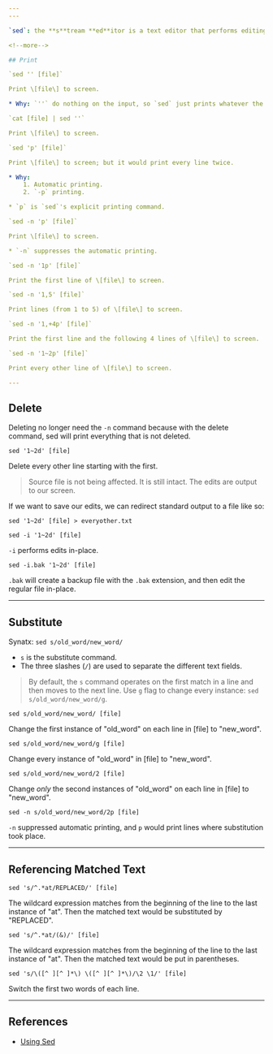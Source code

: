 ```yaml
---
---

`sed`: the **s**tream **ed**itor is a text editor that performs editing operations on information coming from standard input or a file. Sed edits line-by-line and in a non-interactive way.

<!--more-->

## Print

`sed '' [file]`

Print \[file\] to screen.

* Why: `''` do nothing on the input, so `sed` just prints whatever the input is.

`cat [file] | sed ''`

Print \[file\] to screen.

`sed 'p' [file]`

Print \[file\] to screen; but it would print every line twice.

* Why: 
    1. Automatic printing.
    2. `-p` printing.

* `p` is `sed`'s explicit printing command.

`sed -n 'p' [file]`

Print \[file\] to screen.

* `-n` suppresses the automatic printing.

`sed -n '1p' [file]`

Print the first line of \[file\] to screen.

`sed -n '1,5' [file]`

Print lines (from 1 to 5) of \[file\] to screen.

`sed -n '1,+4p' [file]`

Print the first line and the following 4 lines of \[file\] to screen.

`sed -n '1~2p' [file]`

Print every other line of \[file\] to screen.

---
```


## Delete

Deleting no longer need the `-n` command because with the delete command, sed will print everything that is not deleted.

`sed '1~2d' [file]`

Delete every other line starting with the first.

> Source file is not being affected. It is still intact. The edits are output to our screen.

If we want to save our edits, we can redirect standard output to a file like so:

```
sed '1~2d' [file] > everyother.txt
```

`sed -i '1~2d' [file]`

`-i` performs edits in-place.

`sed -i.bak '1~2d' [file]`

`.bak` will create a backup file with the `.bak` extension, and then edit the regular file in-place.

---

## Substitute

Synatx: `sed s/old_word/new_word/`

* `s` is the substitute command. 
* The three slashes (`/`) are used to separate the different text fields.

> By default, the `s` command operates on the first match in a line and then moves to the next line. Use `g` flag to change every instance: `sed s/old_word/new_word/g`.

`sed s/old_word/new_word/ [file]`

Change the first instance of "old_word" on each line in \[file\] to "new_word".

`sed s/old_word/new_word/g [file]`

Change every instance of "old_word" in \[file\] to "new_word".

`sed s/old_word/new_word/2 [file]`

Change *only* the second instances of "old_word" on each line in \[file\] to "new_word".

`sed -n s/old_word/new_word/2p [file]`

`-n` suppressed automatic printing, and `p` would print lines where substitution took place.

---

## Referencing Matched Text

`sed 's/^.*at/REPLACED/' [file]`

The wildcard expression matches from the beginning of the line to the last instance of "at". Then the matched text would be substituted by "REPLACED".

`sed 's/^.*at/(&)/' [file]`

The wildcard expression matches from the beginning of the line to the last instance of "at". Then the matched text would be put in parentheses.

`sed 's/\([^ ][^ ]*\) \([^ ][^ ]*\)/\2 \1/' [file]`

Switch the first two words of each line.

---

## References

* [Using Sed](https://www.digitalocean.com/community/tutorial_series/using-sed)
